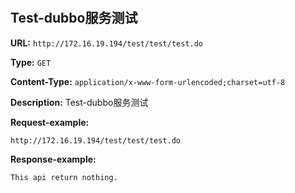 
# 
## Test-dubbo服务测试
**URL:** `http://172.16.19.194/test/test/test.do`

**Type:** `GET`

**Content-Type:** `application/x-www-form-urlencoded;charset=utf-8`

**Description:** Test-dubbo服务测试



**Request-example:**
```
http://172.16.19.194/test/test/test.do
```

**Response-example:**
```
This api return nothing.
```

